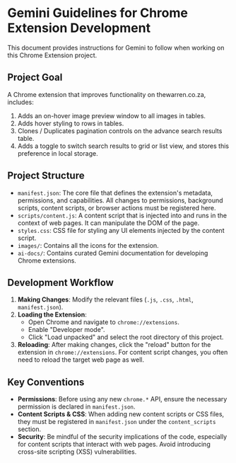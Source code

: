 # Gemini Guidelines for Chrome Extension Development

This document provides instructions for Gemini to follow when working on this Chrome Extension project.

## Project Goal

A Chrome extension that improves functionality on thewarren.co.za, includes:

1. Adds an on-hover image preview window to all images in tables.
2. Adds hover styling to rows in tables.
3. Clones / Duplicates pagination controls on the advance search results table.
4. Adds a toggle to switch search results to grid or list view, and stores this preference in local storage.

## Project Structure

*   `manifest.json`: The core file that defines the extension's metadata, permissions, and capabilities. All changes to permissions, background scripts, content scripts, or browser actions must be registered here.
*   `scripts/content.js`: A content script that is injected into and runs in the context of web pages. It can manipulate the DOM of the page.
*   `styles.css`: CSS file for styling any UI elements injected by the content script.
*   `images/`: Contains all the icons for the extension.
*   `ai-docs/`: Contains curated Gemini documentation for developing Chrome extensions.

## Development Workflow

1.  **Making Changes**: Modify the relevant files (`.js`, `.css`, `.html`, `manifest.json`).
2.  **Loading the Extension**:
    *   Open Chrome and navigate to `chrome://extensions`.
    *   Enable "Developer mode".
    *   Click "Load unpacked" and select the root directory of this project.
3.  **Reloading**: After making changes, click the "reload" button for the extension in `chrome://extensions`. For content script changes, you often need to reload the target web page as well.

## Key Conventions

*   **Permissions**: Before using any new `chrome.*` API, ensure the necessary permission is declared in `manifest.json`.
*   **Content Scripts & CSS**: When adding new content scripts or CSS files, they must be registered in `manifest.json` under the `content_scripts` section.
*   **Security**: Be mindful of the security implications of the code, especially for content scripts that interact with web pages. Avoid introducing cross-site scripting (XSS) vulnerabilities.

